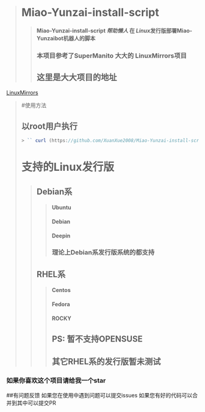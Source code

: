 > # Miao-Yunzai-install-script
>> #### Miao-Yunzai-install-script ***帮助懒人*** 在 *Linux*发行版部署Miao-Yunzaibot机器人的脚本
>> ### 本项目参考了SuperManito 大大的 LinuxMirrors项目
>> ## 这里是大大项目的地址
[LinuxMirrors](https://github.com/SuperManito/LinuxMirrors)   
> #使用方法
> ## 以root用户执行
> ```javascript
>> `` curl (https://github.com/XuanXue2008/Miao-Yunzai-install-script/releases/download/pre1.0/test-d.sh) ``
> ```
> # 支持的Linux发行版
>> ## Debian系
>>> #### Ubuntu
>>> #### Debian
>>> #### Deepin
>>> ### 理论上Debian系发行版系统的都支持
>> ## RHEL系
>>> #### Centos
>>> #### Fedora
>>> #### ROCKY
>>> ## PS: 暂不支持OPENSUSE
>>>## 其它RHEL系的发行版暂未测试
### 如果你喜欢这个项目请给我一个star
##有问题反馈
 如果您在使用中遇到问题可以提交issues
 如果您有好的代码可以合并到其中可以提交PR
